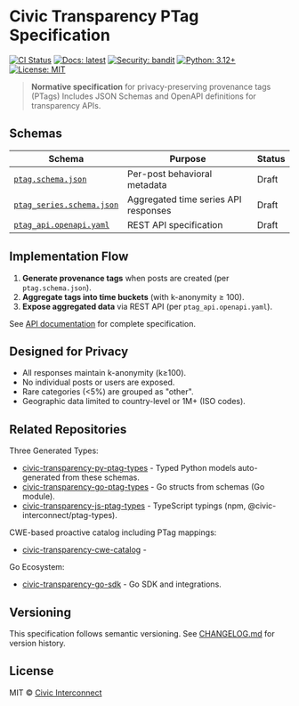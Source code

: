 # Civic Transparency PTag Specification

[![CI Status](https://github.com/civic-interconnect/civic-transparency-ptag-spec/actions/workflows/ci.yml/badge.svg)](https://github.com/civic-interconnect/civic-transparency-ptag-spec/actions/workflows/ci.yml)
[![Docs: latest](https://img.shields.io/badge/docs-latest-brightgreen.svg)](https://civic-interconnect.github.io/civic-transparency-ptag-spec/)
[![Security: bandit](https://img.shields.io/badge/security-bandit-yellow.svg)](https://github.com/PyCQA/bandit)
[![Python: 3.12+](https://img.shields.io/badge/python-3.12%2B-blue.svg)](https://www.python.org/downloads/release/python-3120/)
[![License: MIT](https://img.shields.io/badge/License-MIT-yellow.svg)](./LICENSE)

> **Normative specification** for privacy-preserving provenance tags (PTags)
> Includes JSON Schemas and OpenAPI definitions for transparency APIs.

## Schemas

| Schema | Purpose | Status |
|--------|---------|--------|
| [`ptag.schema.json`](./src/ci/transparency/ptag/spec/schemas/ptag.schema.json) | Per-post behavioral metadata | Draft |
| [`ptag_series.schema.json`](./src/ci/transparency/ptag/spec/schemas/ptag_series.schema.json) | Aggregated time series API responses | Draft |
| [`ptag_api.openapi.yaml`](./src/ci/transparency/ptag/spec/schemas/ptag_api.openapi.yaml) | REST API specification | Draft |

## Implementation Flow

1. **Generate provenance tags** when posts are created (per `ptag.schema.json`).
2. **Aggregate tags into time buckets** (with k-anonymity ≥ 100).
3. **Expose aggregated data** via REST API (per `ptag_api.openapi.yaml`).

See [API documentation](./src/ci/transparency/ptag/spec/schemas/ptag_api.openapi.yaml) for complete specification.

## Designed for Privacy

- All responses maintain k-anonymity (k≥100).
- No individual posts or users are exposed.
- Rare categories (<5%) are grouped as "other".
- Geographic data limited to country-level or 1M+ (ISO codes).

## Related Repositories

Three Generated Types:

- [civic-transparency-py-ptag-types](https://github.com/civic-interconnect/civic-transparency-py-ptag-types) - Typed Python models auto-generated from these schemas.
- [civic-transparency-go-ptag-types](https://github.com/civic-interconnect/civic-transparency-go-ptag-types) - Go structs from schemas (Go module).
- [civic-transparency-js-ptag-types](https://github.com/civic-interconnect/civic-transparency-js-ptag-types) - TypeScript typings (npm, @civic-interconnect/ptag-types).

CWE-based proactive catalog including PTag mappings:

- [civic-transparency-cwe-catalog](https://github.com/civic-interconnect/civic-transparency-cwe-catalog) -

Go Ecosystem:

- [civic-transparency-go-sdk](https://github.com/civic-interconnect/civic-transparency-go-sdk) - Go SDK and integrations.


## Versioning

This specification follows semantic versioning.
See [CHANGELOG.md](./CHANGELOG.md) for version history.

## License

MIT © [Civic Interconnect](https://github.com/civic-interconnect)
